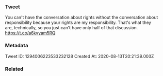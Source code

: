 ### Tweet
You can't have the conversation about rights without the conversation about responsibility because your rights are my responsibility. That's what they are, technically, so you just can't have only half of that discussion. https://t.co/a6kvyam5RQ

### Metadata
Tweet ID: 1294006223533232128
Created At: 2020-08-13T20:21:39.000Z

### Related

